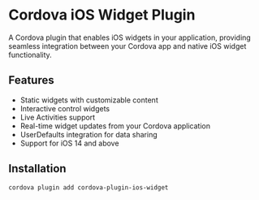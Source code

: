 # Cordova iOS Widget Plugin

A Cordova plugin that enables iOS widgets in your application, providing seamless integration between your Cordova app and native iOS widget functionality.

## Features

- Static widgets with customizable content
- Interactive control widgets
- Live Activities support
- Real-time widget updates from your Cordova application
- UserDefaults integration for data sharing
- Support for iOS 14 and above

## Installation

```bash
cordova plugin add cordova-plugin-ios-widget
